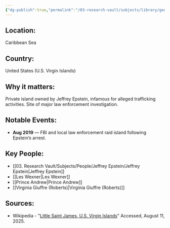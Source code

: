 ```yaml
---
{"dg-publish":true,"permalink":"/03-research-vault/subjects/library/geographics/little-saint-james-u-s-virgin-islands/","created":"2025-08-11T07:49:46.074-04:00","updated":"2025-08-11T08:32:55.822-04:00"}
---
```


## **Location:**  
Caribbean Sea  

## **Country:**  
United States (U.S. Virgin Islands)  

## **Why it matters:**  
Private island owned by Jeffrey Epstein, infamous for alleged trafficking activities. Site of major law enforcement investigation.  

## **Notable Events:**  
- **Aug 2019** — FBI and local law enforcement raid island following Epstein’s arrest.  

## **Key People:**  
- [[03. Research Vault/Subjects/People/Jeffrey Epstein/Jeffrey Epstein\|Jeffrey Epstein]]  
- [[Les Wexner\|Les Wexner]]
- [[Prince Andrew\|Prince Andrew]]
- [[Virginia Giuffre (Roberts)\|Virginia Giuffre (Roberts)]]  

## **Sources:**  
-  Wikipedia - "[Little Saint James, U.S. Virgin Islands](https://en.wikipedia.org/wiki/Little_Saint_James,_U.S._Virgin_Islands)" Accessed, August 11, 2025.